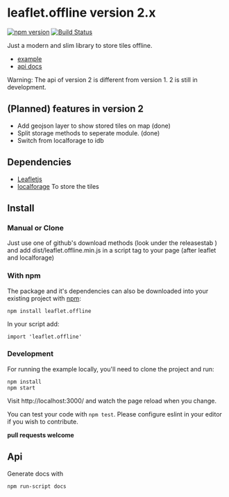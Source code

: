 # leaflet.offline version 2.x

[![npm version](https://badge.fury.io/js/leaflet.offline.svg)](https://badge.fury.io/js/leaflet.offline)
[![Build Status](https://travis-ci.org/allartk/leaflet.offline.svg?branch=travis)](https://travis-ci.org/allartk/leaflet.offline)

Just a modern and slim library to store tiles offline.

- [example](http://allartk.github.io/leaflet.offline/)
- [api docs](docs/api.md)

Warning: The api of version 2 is different from version 1. 2 is still in development.

## (Planned) features in version 2

- Add geojson layer to show stored tiles on map (done)
- Split storage methods to seperate module. (done)
- Switch from localforage to idb

## Dependencies

- [Leafletjs](http://leafletjs.com/)
- [localforage](https://github.com/localForage/localForage) To store the tiles

## Install

### Manual or Clone

Just use one of github's download methods (look under the releasestab ) and add dist/leaflet.offline.min.js in a script tag
to your page (after leaflet and localforage)

### With npm

The package and it's dependencies can also be downloaded into
your existing project with [npm](http://npmjs.com):

```
npm install leaflet.offline
```

In your script add:

```
import 'leaflet.offline'
```

### Development

For running the example locally, you'll need to clone the project and run:

```
npm install
npm start
```

Visit http://localhost:3000/ and watch the page reload when you change.

You can test your code with `npm test`. Please configure eslint in your editor if you wish to contribute.

**pull requests welcome**

## Api

Generate docs with

```
npm run-script docs
```
